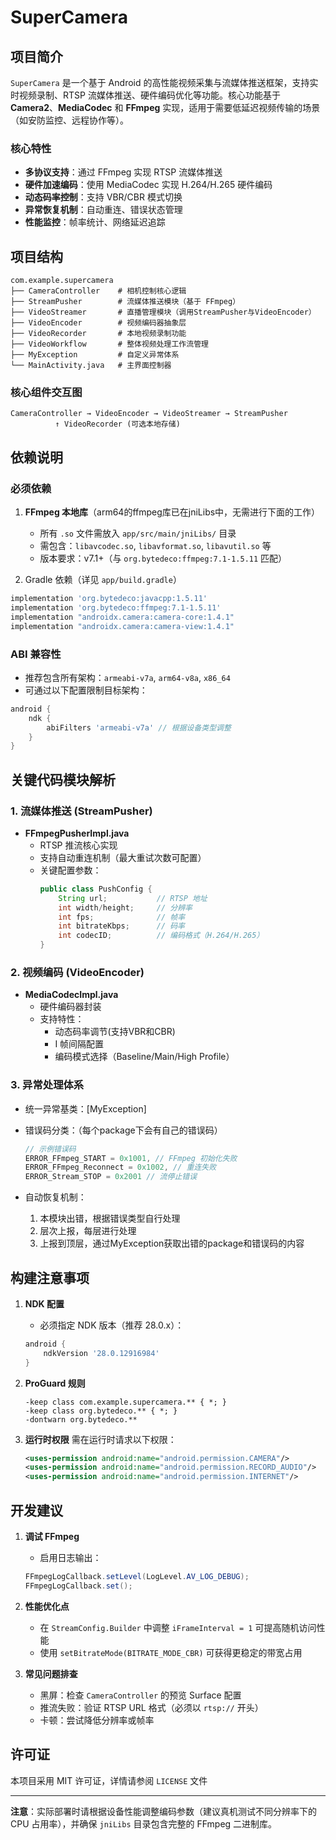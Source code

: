 # SuperCamera

## 项目简介
`SuperCamera` 是一个基于 Android 的高性能视频采集与流媒体推送框架，支持实时视频录制、RTSP 流媒体推送、硬件编码优化等功能。核心功能基于 **Camera2**、**MediaCodec** 和 **FFmpeg** 实现，适用于需要低延迟视频传输的场景（如安防监控、远程协作等）。

### 核心特性
- **多协议支持**：通过 FFmpeg 实现 RTSP 流媒体推送
- **硬件加速编码**：使用 MediaCodec 实现 H.264/H.265 硬件编码
- **动态码率控制**：支持 VBR/CBR 模式切换
- **异常恢复机制**：自动重连、错误状态管理
- **性能监控**：帧率统计、网络延迟追踪

## 项目结构
```
com.example.supercamera
├── CameraController    # 相机控制核心逻辑
├── StreamPusher        # 流媒体推送模块（基于 FFmpeg）
├── VideoStreamer       # 直播管理模块（调用StreamPusher与VideoEncoder）
├── VideoEncoder        # 视频编码器抽象层
├── VideoRecorder       # 本地视频录制功能
├── VideoWorkflow       # 整体视频处理工作流管理
├── MyException         # 自定义异常体系
└── MainActivity.java   # 主界面控制器
```

### 核心组件交互图
```
CameraController → VideoEncoder → VideoStreamer → StreamPusher
          ↑ VideoRecorder (可选本地存储)
```


## 依赖说明
### 必须依赖
1. **FFmpeg 本地库**（arm64的ffmpeg库已在jniLibs中，无需进行下面的工作）
   - 所有 `.so` 文件需放入 `app/src/main/jniLibs/` 目录
   - 需包含：`libavcodec.so`, `libavformat.so`, `libavutil.so` 等
   - 版本要求：v7.1+（与 `org.bytedeco:ffmpeg:7.1-1.5.11` 匹配）

2. Gradle 依赖（详见 `app/build.gradle`）
```gradle
implementation 'org.bytedeco:javacpp:1.5.11'
implementation 'org.bytedeco:ffmpeg:7.1-1.5.11'
implementation "androidx.camera:camera-core:1.4.1"
implementation "androidx.camera:camera-view:1.4.1"
```


### ABI 兼容性
- 推荐包含所有架构：`armeabi-v7a`, `arm64-v8a`, `x86_64`
- 可通过以下配置限制目标架构：
```gradle
android {
    ndk {
        abiFilters 'armeabi-v7a' // 根据设备类型调整
    }
}
```


## 关键代码模块解析

### 1. 流媒体推送 (StreamPusher)
- **FFmpegPusherImpl.java**
  - RTSP 推流核心实现
  - 支持自动重连机制（最大重试次数可配置）
  - 关键配置参数：
    ```java
    public class PushConfig {
        String url;           // RTSP 地址
        int width/height;     // 分辨率
        int fps;              // 帧率
        int bitrateKbps;      // 码率
        int codecID;          // 编码格式（H.264/H.265）
    }
    ```


### 2. 视频编码 (VideoEncoder)
- **MediaCodecImpl.java**
  - 硬件编码器封装
  - 支持特性：
    - 动态码率调节(支持VBR和CBR)
    - I 帧间隔配置
    - 编码模式选择（Baseline/Main/High Profile）

### 3. 异常处理体系
- 统一异常基类：[MyException]
- 错误码分类：（每个package下会有自己的错误码）
  ```java
  // 示例错误码
  ERROR_FFmpeg_START = 0x1001, // FFmpeg 初始化失败
  ERROR_FFmpeg_Reconnect = 0x1002, // 重连失败
  ERROR_Stream_STOP = 0x2001 // 流停止错误
  ```

- 自动恢复机制：
    1. 本模块出错，根据错误类型自行处理
    2. 层次上报，每层进行处理
    3. 上报到顶层，通过MyException获取出错的package和错误码的内容

## 构建注意事项
1. **NDK 配置**
   - 必须指定 NDK 版本（推荐 28.0.x）：
   ```gradle
   android {
       ndkVersion '28.0.12916984'
   }
   ```


2. **ProGuard 规则**
   ```proguard
   -keep class com.example.supercamera.** { *; }
   -keep class org.bytedeco.** { *; }
   -dontwarn org.bytedeco.**
   ```


3. **运行时权限**
   需在运行时请求以下权限：
   ```xml
   <uses-permission android:name="android.permission.CAMERA"/>
   <uses-permission android:name="android.permission.RECORD_AUDIO"/>
   <uses-permission android:name="android.permission.INTERNET"/>
   ```


## 开发建议
1. **调试 FFmpeg**
   - 启用日志输出：
   ```java
   FFmpegLogCallback.setLevel(LogLevel.AV_LOG_DEBUG);
   FFmpegLogCallback.set();
   ```


2. **性能优化点**
   - 在 `StreamConfig.Builder` 中调整 `iFrameInterval = 1` 可提高随机访问性能
   - 使用 `setBitrateMode(BITRATE_MODE_CBR)` 可获得更稳定的带宽占用

3. **常见问题排查**
   - 黑屏：检查 `CameraController` 的预览 Surface 配置
   - 推流失败：验证 RTSP URL 格式（必须以 `rtsp://` 开头）
   - 卡顿：尝试降低分辨率或帧率

## 许可证
本项目采用 MIT 许可证，详情请参阅 `LICENSE` 文件

---

**注意**：实际部署时请根据设备性能调整编码参数（建议真机测试不同分辨率下的 CPU 占用率），并确保 `jniLibs` 目录包含完整的 FFmpeg 二进制库。